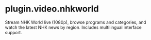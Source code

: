 # plugin.video.nhkworld
Stream NHK World live (1080p), browse programs and categories, and watch the latest NHK news by region. Includes multilingual interface support.

